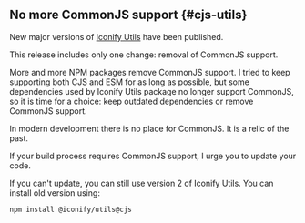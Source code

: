 ## No more CommonJS support {#cjs-utils}

New major versions of [Iconify Utils](/docs/libraries/utils/index.md) have been published.

This release includes only one change: removal of CommonJS support.

More and more NPM packages remove CommonJS support.
I tried to keep supporting both CJS and ESM for as long as possible, but some dependencies used by Iconify Utils package
no longer support CommonJS, so it is time for a choice: keep outdated dependencies or remove CommonJS support.

In modern development there is no place for CommonJS. It is a relic of the past.

If your build process requires CommonJS support, I urge you to update your code.

If you can't update, you can still use version 2 of Iconify Utils. You can install old version using:

```sh
npm install @iconify/utils@cjs
```
